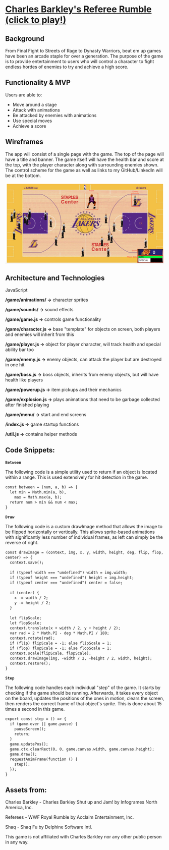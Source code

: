 # [Charles Barkley's Referee Rumble (click to play!)](https://richyrichhh.github.io/rr/dist/index.html)

## Background
From Final Fight to Streets of Rage to Dynasty Warriors, beat em up games have been an arcade staple for over a generation. The purpose of the game is to provide entertainment to users who will control a character to fight endless hordes of enemies to try and achieve a high score.

## Functionality & MVP
Users are able to:
+	 Move around a stage
+  Attack with animations
+	 Be attacked by enemies with animations
+  Use special moves
+	 Achieve a score

## Wireframes
The app will consist of a single page with the game. The top of the page will have a title and banner. The game itself will have the health bar and score at the top, with the player character along with surrounding enemies shown. The control scheme for the game as well as links to my GitHub/LinkedIn will be at the bottom.

![Screenshot](https://github.com/richyrichhh/rr/blob/master/images/gameplay_screen.png?raw=true)

## Architecture and Technologies
JavaScript

**/game/animations/ ->** character sprites

**/game/sounds/ ->** sound effects

**/game/game.js ->** controls game functionality

**/game/character.js ->** base "template" for objects on screen, both players and enemies will inherit from this

**/game/player.js ->** object for player character, will track health and special ability bar too

**/game/enemy.js ->** enemy objects, can attack the player but are destroyed in one hit

**/game/boss.js ->** boss objects, inherits from enemy objects, but will have health like players

**/game/powerup.js ->** item pickups and their mechanics

**/game/explosion.js ->** plays animations that need to be garbage collected after finished playing

**/game/menu/ ->** start and end screens

**/index.js ->** game startup functions

**/util.js ->** contains helper methods


## Code Snippets:

**`Between`**

The following code is a simple utility used to return if an object is located within a range. This is used extensively for hit detection in the game.

```
const between = (num, a, b) => {
  let min = Math.min(a, b),
    max = Math.max(a, b);
  return num > min && num < max;
}
```

**`Draw`**

The following code is a custom drawImage method that allows the image to be flipped horizontally or vertically. This allows sprite-based animations with significantly less number of individual frames, as left can simply be the reverse of right.

```
const drawImage = (context, img, x, y, width, height, deg, flip, flop, center) => {
  context.save();

  if (typeof width === "undefined") width = img.width;
  if (typeof height === "undefined") height = img.height;
  if (typeof center === "undefined") center = false;

  if (center) {
    x -= width / 2;
    y -= height / 2;
  }

  let flipScale;
  let flopScale;
  context.translate(x + width / 2, y + height / 2);
  var rad = 2 * Math.PI - deg * Math.PI / 180;
  context.rotate(rad);
  if (flip) flipScale = -1; else flipScale = 1;
  if (flop) flopScale = -1; else flopScale = 1;
  context.scale(flipScale, flopScale);
  context.drawImage(img, -width / 2, -height / 2, width, height);
  context.restore();
}
```

**`Step`**

The following code handles each individual "step" of the game. It starts by checking if the game should be running. Afterwards, it takes every object on the board, updates the positions of the ones in motion, clears the screen, then renders the correct frame of that object's sprite. This is done about 15 times a second in this game.
```
export const step = () => {
  if (game.over || game.pause) {
    pauseScreen();
    return;
  }
  game.updatePos();
  game.ctx.clearRect(0, 0, game.canvas.width, game.canvas.height);
  game.draw();
  requestAnimFrame(function () {
    step();
  });
}
```

## Assets from:

Charles Barkley - Charles Barkley Shut up and Jam! by Infogrames North America, Inc.

Referees - WWF Royal Rumble by Acclaim Entertainment, Inc.

Shaq - Shaq Fu by Delphine Software Intl.

This game is not affiliated with Charles Barkley nor any other public person in any way.
